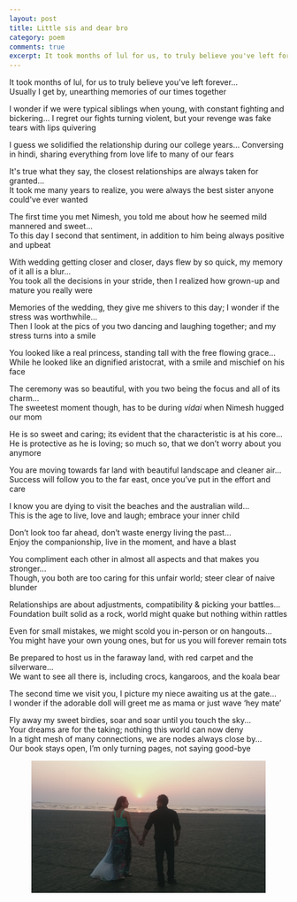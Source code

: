 ```yaml
---
layout: post
title: Little sis and dear bro
category: poem
comments: true
excerpt: It took months of lul for us, to truly believe you've left forever...
---
```


It took months of lul, for us to truly believe you've left forever...  
Usually I get by, unearthing memories of our times together

I wonder if we were typical siblings when young, with constant fighting and bickering...
I regret our fights turning violent, but your revenge was fake tears with lips quivering

I guess we solidified the relationship during our college years...
Conversing in hindi, sharing everything from love life to many of our fears

It's true what they say, the closest relationships are always taken for granted...  
It took me many years to realize, you were always the best sister anyone could've ever wanted

The first time you met Nimesh, you told me about how he seemed mild mannered and sweet...  
To this day I second that sentiment, in addition to him being always positive and upbeat

With wedding getting closer and closer, days flew by so quick, my memory of it all is a blur...  
You took all the decisions in your stride, then I realized how grown-up and mature you really were

Memories of the wedding, they give me shivers to this day; I wonder if the stress was worthwhile...  
Then I look at the pics of you two dancing and laughing together; and my stress turns into a smile

You looked like a real princess, standing tall with the free flowing grace...  
While he looked like an dignified aristocrat, with a smile and mischief on his face

The ceremony was so beautiful, with you two being the focus and all of its charm...  
The sweetest moment though, has to be during *vidai* when Nimesh hugged our mom

He is so sweet and caring; its evident that the characteristic is at his core...  
He is protective as he is loving; so much so, that we don’t worry about you anymore

You are moving towards far land with beautiful landscape and cleaner air...  
Success will follow you to the far east, once you’ve put in the effort and care

I know you are dying to visit the beaches and the australian wild...  
This is the age to live, love and laugh; embrace your inner child

Don’t look too far ahead, don’t waste energy living the past...  
Enjoy the companionship, live in the moment, and have a blast

You compliment each other in almost all aspects and that makes you stronger...  
Though, you both are too caring for this unfair world; steer clear of naive blunder

Relationships are about adjustments, compatibility & picking your battles...  
Foundation built solid as a rock, world might quake but nothing within rattles

Even for small mistakes, we might scold you in-person or on hangouts...  
You might have your own young ones, but for us you will forever remain tots

Be prepared to host us in the faraway land, with red carpet and the silverware...  
We want to see all there is, including crocs, kangaroos, and the koala bear

The second time we visit you, I picture my niece awaiting us at the gate...  
I wonder if the adorable doll will greet me as mama or just wave ‘hey mate’

Fly away my sweet birdies, soar and soar until you touch the sky...  
Your dreams are for the taking; nothing this world can now deny  
In a tight mesh of many connections, we are nodes always close by...  
Our book stays open, I’m only turning pages, not saying good-bye


<figure>
    <a href="#"><img src="/images/k-and-n.jpg"></a>
</figure>

